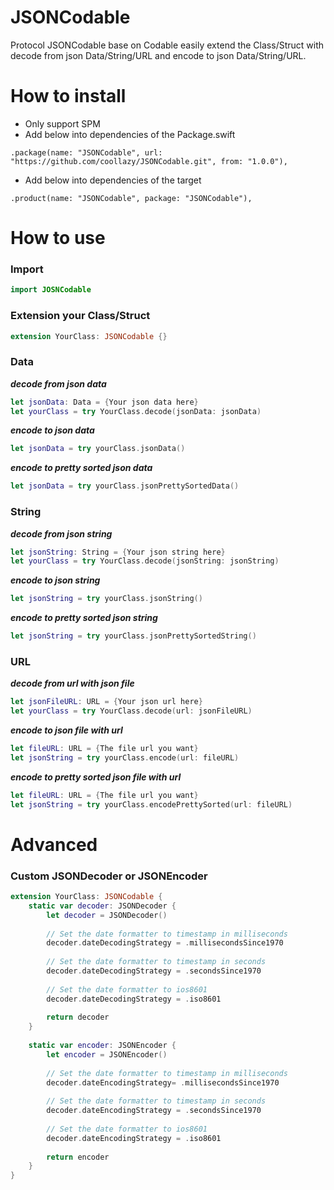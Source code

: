# JSONCodable

Protocol JSONCodable base on Codable easily extend the Class/Struct with decode from json Data/String/URL and encode to json Data/String/URL.

# How to install

- Only support SPM
- Add below into dependencies of the Package.swift

```
.package(name: "JSONCodable", url: "https://github.com/coollazy/JSONCodable.git", from: "1.0.0"),
```

- Add below into dependencies of the target

```
.product(name: "JSONCodable", package: "JSONCodable"),
```

# How to use

### Import

```swift
import JOSNCodable
```

### Extension your Class/Struct

```swift
extension YourClass: JSONCodable {}
```

### Data

***decode from json data***

```swift
let jsonData: Data = {Your json data here}
let yourClass = try YourClass.decode(jsonData: jsonData)
```

***encode to json data***

```swift
let jsonData = try yourClass.jsonData()
```

***encode to pretty sorted json data***

```swift
let jsonData = try yourClass.jsonPrettySortedData()
```

### String

***decode from json string***

```swift
let jsonString: String = {Your json string here}
let yourClass = try YourClass.decode(jsonString: jsonString)
```

***encode to json string***

```swift
let jsonString = try yourClass.jsonString()
```

***encode to pretty sorted json string***

```swift
let jsonString = try yourClass.jsonPrettySortedString()
```

### URL

***decode from url with json file***

```swift
let jsonFileURL: URL = {Your json url here}
let yourClass = try YourClass.decode(url: jsonFileURL)
```

***encode to json file with url***

```swift
let fileURL: URL = {The file url you want}
let jsonString = try yourClass.encode(url: fileURL)
```

***encode to pretty sorted json file with url***

```swift
let fileURL: URL = {The file url you want}
let jsonString = try yourClass.encodePrettySorted(url: fileURL)
```

# Advanced

### Custom JSONDecoder or JSONEncoder

```swift
extension YourClass: JSONCodable {
    static var decoder: JSONDecoder {
        let decoder = JSONDecoder()
        
        // Set the date formatter to timestamp in milliseconds
        decoder.dateDecodingStrategy = .millisecondsSince1970
        
        // Set the date formatter to timestamp in seconds
        decoder.dateDecodingStrategy = .secondsSince1970
        
        // Set the date formatter to ios8601
        decoder.dateDecodingStrategy = .iso8601
        
        return decoder
    }
    
    static var encoder: JSONEncoder {
        let encoder = JSONEncoder()
        
        // Set the date formatter to timestamp in milliseconds
        decoder.dateEncodingStrategy= .millisecondsSince1970
        
        // Set the date formatter to timestamp in seconds
        decoder.dateEncodingStrategy = .secondsSince1970
        
        // Set the date formatter to ios8601
        decoder.dateEncodingStrategy = .iso8601
        
        return encoder
    }
} 
```

